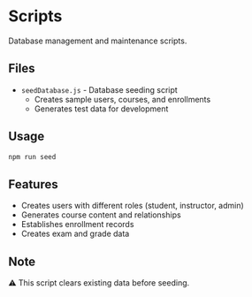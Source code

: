 # Scripts

Database management and maintenance scripts.

## Files

- `seedDatabase.js` - Database seeding script
  - Creates sample users, courses, and enrollments
  - Generates test data for development

## Usage

```bash
npm run seed
```

## Features

- Creates users with different roles (student, instructor, admin)
- Generates course content and relationships
- Establishes enrollment records
- Creates exam and grade data

## Note

⚠️ This script clears existing data before seeding.
